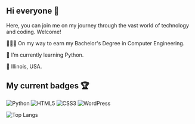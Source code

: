 ## Hi everyone 👋

Here, you can join me on my journey through the vast world of technology and coding. Welcome!

👨🏾‍🎓 On my way to earn my Bachelor's Degree in Computer Engineering.

🌱 I’m currently learning Python.

📌 Illinois, USA.
## My current badges 🏆
![Python](https://img.shields.io/badge/python-3670A0?style=for-the-badge&logo=python&logoColor=ffdd54)
![HTML5](https://img.shields.io/badge/html5-%23E34F26.svg?style=for-the-badge&logo=html5&logoColor=white)
![CSS3](https://img.shields.io/badge/css3-%231572B6.svg?style=for-the-badge&logo=css3&logoColor=white)
![WordPress](https://img.shields.io/badge/WordPress-%23117AC9.svg?style=for-the-badge&logo=WordPress&logoColor=white)

<!--
![Limproda's GitHub stats](https://github-readme-stats.vercel.app/api?username=limproda&show_icons=true&theme=transparent)
-->
![Top Langs](https://github-readme-stats.vercel.app/api/top-langs/?username=limproda&layout=donut)
